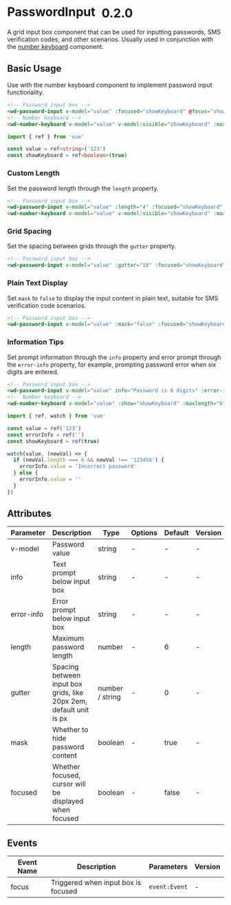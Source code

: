 # PasswordInput <el-tag text style="vertical-align: middle;margin-left:8px;" effect="plain">0.2.0</el-tag>

A grid input box component that can be used for inputting passwords, SMS verification codes, and other scenarios. Usually used in conjunction with the [number keyboard](./number-keyboard.md) component.

## Basic Usage

Use with the number keyboard component to implement password input functionality.

```html
<!-- Password input box -->
<wd-password-input v-model="value" :focused="showKeyboard" @focus="showKeyboard = true" />
<!-- Number keyboard -->
<wd-number-keyboard v-model="value" v-model:visible="showKeyboard" :maxlength="4" @blur="showKeyboard = false" />
```

```typescript
import { ref } from 'vue'

const value = ref<string>('123')
const showKeyboard = ref<boolean>(true)
```

### Custom Length

Set the password length through the `length` property.

```html
<!-- Password input box -->
<wd-password-input v-model="value" :length="4" :focused="showKeyboard" @focus="showKeyboard = true" />
<wd-number-keyboard v-model="value" v-model:visible="showKeyboard" :maxlength="4" @blur="showKeyboard = false"></wd-number-keyboard>
```

### Grid Spacing

Set the spacing between grids through the `gutter` property.

```html
<!-- Password input box -->
<wd-password-input v-model="value" :gutter="10" :focused="showKeyboard" @focus="showKeyboard = true" />
```

### Plain Text Display

Set `mask` to `false` to display the input content in plain text, suitable for SMS verification code scenarios.

```html
<!-- Password input box -->
<wd-password-input v-model="value" :mask="false" :focused="showKeyboard" @focus="showKeyboard = true" />
```

### Information Tips

Set prompt information through the `info` property and error prompt through the `error-info` property, for example, prompting password error when six digits are entered.

```html
<!-- Password input box -->
<wd-password-input v-model="value" info="Password is 6 digits" :error-info="errorInfo" :focused="showKeyboard" @focus="showKeyboard = true" />
<!-- Number keyboard -->
<wd-number-keyboard v-model="value" :show="showKeyboard" :maxlength="6" @blur="showKeyboard = false" />
```

```typescript
import { ref, watch } from 'vue'

const value = ref('123')
const errorInfo = ref('')
const showKeyboard = ref(true)

watch(value, (newVal) => {
  if (newVal.length === 6 && newVal !== '123456') {
    errorInfo.value = 'Incorrect password'
  } else {
    errorInfo.value = ''
  }
})
```

## Attributes

| Parameter  | Description | Type | Options | Default | Version |
|------------|-------------|------|----------|---------|----------|
| v-model    | Password value | string | - | - | - |
| info       | Text prompt below input box | string | - | - | - |
| error-info | Error prompt below input box | string | - | - | - |
| length     | Maximum password length | number | - | 6 | - |
| gutter     | Spacing between input box grids, like 20px 2em, default unit is px | number / string | - | 0 | - |
| mask       | Whether to hide password content | boolean | - | true | - |
| focused    | Whether focused, cursor will be displayed when focused | boolean | - | false | - |

## Events

| Event Name | Description | Parameters | Version |
|------------|-------------|------------|----------|
| focus | Triggered when input box is focused | `event:Event` | - |